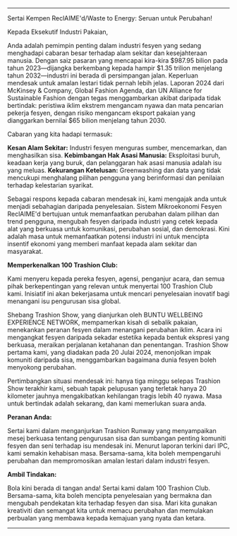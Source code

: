 ---

Sertai Kempen ReclAIME'd/Waste to Energy: Seruan untuk Perubahan!

Kepada Eksekutif Industri Pakaian,

Anda adalah pemimpin penting dalam industri fesyen yang sedang menghadapi cabaran besar terhadap alam sekitar dan kesejahteraan manusia. Dengan saiz pasaran yang mencapai kira-kira $987.95 bilion pada tahun 2023—dijangka berkembang kepada hampir $1.35 trilion menjelang tahun 2032—industri ini berada di persimpangan jalan. Keperluan mendesak untuk amalan lestari tidak pernah lebih jelas. Laporan 2024 dari McKinsey & Company, Global Fashion Agenda, dan UN Alliance for Sustainable Fashion dengan tegas menggambarkan akibat daripada tidak bertindak: peristiwa iklim ekstrem mengancam nyawa dan mata pencarian pekerja fesyen, dengan risiko mengancam eksport pakaian yang dianggarkan bernilai $65 bilion menjelang tahun 2030.

Cabaran yang kita hadapi termasuk:

**Kesan Alam Sekitar:** Industri fesyen menguras sumber, mencemarkan, dan menghasilkan sisa.
**Kebimbangan Hak Asasi Manusia:** Eksploitasi buruh, keadaan kerja yang buruk, dan pelanggaran hak asasi manusia adalah isu yang meluas.
**Kekurangan Ketelusan:** Greenwashing dan data yang tidak mencukupi menghalang pilihan pengguna yang berinformasi dan penilaian terhadap kelestarian syarikat.

Sebagai respons kepada cabaran mendesak ini, kami mengajak anda untuk menjadi sebahagian daripada penyelesaian. Sistem Mikroekonomi Fesyen ReclAIME'd bertujuan untuk memanfaatkan perubahan dalam pilihan dan trend pengguna, mengubah fesyen daripada industri yang cetek kepada alat yang berkuasa untuk komunikasi, perubahan sosial, dan demokrasi. Kini adalah masa untuk memanfaatkan potensi industri ini untuk mencipta insentif ekonomi yang memberi manfaat kepada alam sekitar dan masyarakat.

**Memperkenalkan 100 Trashion Club:**

Kami menyeru kepada pereka fesyen, agensi, penganjur acara, dan semua pihak berkepentingan yang relevan untuk menyertai 100 Trashion Club kami. Inisiatif ini akan bekerjasama untuk mencari penyelesaian inovatif bagi menangani isu pengurusan sisa global.

Shebang Trashion Show, yang dianjurkan oleh BUNTU WELLBEING EXPERIENCE NETWORK, mempamerkan kisah di sebalik pakaian, menekankan peranan fesyen dalam menangani perubahan iklim. Acara ini mengangkat fesyen daripada sekadar estetika kepada bentuk ekspresi yang berkuasa, meraikan perjalanan ketahanan dan penentangan. Trashion Show pertama kami, yang diadakan pada 20 Julai 2024, menonjolkan impak komuniti daripada sisa, menggambarkan bagaimana dunia fesyen boleh menyokong perubahan.

Pertimbangkan situasi mendesak ini: hanya tiga minggu selepas Trashion Show terakhir kami, sebuah tapak pelupusan yang terletak hanya 20 kilometer jauhnya mengakibatkan kehilangan tragis lebih 40 nyawa. Masa untuk bertindak adalah sekarang, dan kami memerlukan suara anda.

**Peranan Anda:**

Sertai kami dalam menganjurkan Trashion Runway yang menyampaikan mesej berkuasa tentang pengurusan sisa dan sumbangan penting komuniti fesyen dan seni terhadap isu mendesak ini. Menurut laporan terkini dari IPC, kami semakin kehabisan masa. Bersama-sama, kita boleh mempengaruhi perubahan dan mempromosikan amalan lestari dalam industri fesyen.

**Ambil Tindakan:**

Bola kini berada di tangan anda! Sertai kami dalam 100 Trashion Club. Bersama-sama, kita boleh mencipta penyelesaian yang bermakna dan mengubah pendekatan kita terhadap fesyen dan sisa. Mari kita gunakan kreativiti dan semangat kita untuk memacu perubahan dan memulakan perbualan yang membawa kepada kemajuan yang nyata dan ketara.

---